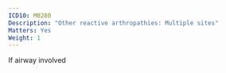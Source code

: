 ```yaml
---
ICD10: M0280
Description: "Other reactive arthropathies: Multiple sites"
Matters: Yes
Weight: 1
---
```

If airway involved
